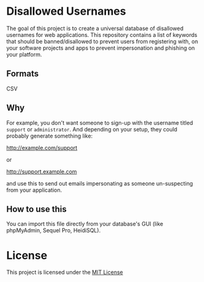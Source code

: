 # Disallowed Usernames
The goal of this project is to create a universal database of disallowed usernames for web applications. 
This repository contains a list of keywords that should be banned/disallowed to prevent users from registering with, on your software projects and apps to prevent impersonation and phishing on your platform.

## Formats
CSV

## Why
For example, you don't want someone to sign-up with the username titled `support` or `administrator`.
And depending on your setup, they could probably generate something like:

http://example.com/support

or

http://support.example.com

and use this to send out emails impersonating as someone un-suspecting from your application.

## How to use this

You can import this file directly from your database's GUI (like phpMyAdmin, Sequel Pro, HeidiSQL).

# License
This project is licensed under the [MIT License](https://github.com/dsignr/disallowed-usernames/blob/master/LICENSE)
